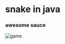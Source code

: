 # snake in java

### awesome sauce

![game](https://cdn.discordapp.com/attachments/1182082966457958471/1184915872800849930/image.png?ex=658db5e6&is=657b40e6&hm=0f6f9003c17ee6f3eb5ac27a0fc6e41979796311eb0367e581a7ace7fc7978bb&)
